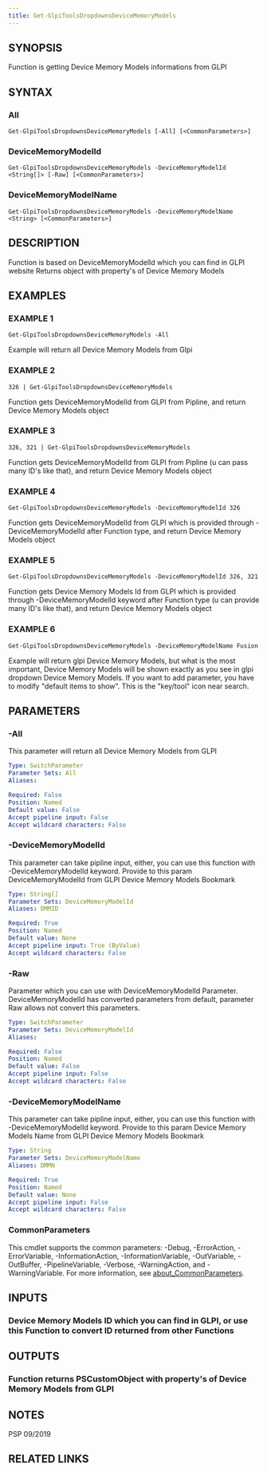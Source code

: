 ```yaml
---
title: Get-GlpiToolsDropdownsDeviceMemoryModels
---
```


## SYNOPSIS
Function is getting Device Memory Models informations from GLPI

## SYNTAX

### All
```
Get-GlpiToolsDropdownsDeviceMemoryModels [-All] [<CommonParameters>]
```

### DeviceMemoryModelId
```
Get-GlpiToolsDropdownsDeviceMemoryModels -DeviceMemoryModelId <String[]> [-Raw] [<CommonParameters>]
```

### DeviceMemoryModelName
```
Get-GlpiToolsDropdownsDeviceMemoryModels -DeviceMemoryModelName <String> [<CommonParameters>]
```

## DESCRIPTION
Function is based on DeviceMemoryModelId which you can find in GLPI website
Returns object with property's of Device Memory Models

## EXAMPLES

### EXAMPLE 1
```
Get-GlpiToolsDropdownsDeviceMemoryModels -All
```

Example will return all Device Memory Models from Glpi

### EXAMPLE 2
```
326 | Get-GlpiToolsDropdownsDeviceMemoryModels
```

Function gets DeviceMemoryModelId from GLPI from Pipline, and return Device Memory Models object

### EXAMPLE 3
```
326, 321 | Get-GlpiToolsDropdownsDeviceMemoryModels
```

Function gets DeviceMemoryModelId from GLPI from Pipline (u can pass many ID's like that), and return Device Memory Models object

### EXAMPLE 4
```
Get-GlpiToolsDropdownsDeviceMemoryModels -DeviceMemoryModelId 326
```

Function gets DeviceMemoryModelId from GLPI which is provided through -DeviceMemoryModelId after Function type, and return Device Memory Models object

### EXAMPLE 5
```
Get-GlpiToolsDropdownsDeviceMemoryModels -DeviceMemoryModelId 326, 321
```

Function gets Device Memory Models Id from GLPI which is provided through -DeviceMemoryModelId keyword after Function type (u can provide many ID's like that), and return Device Memory Models object

### EXAMPLE 6
```
Get-GlpiToolsDropdownsDeviceMemoryModels -DeviceMemoryModelName Fusion
```

Example will return glpi Device Memory Models, but what is the most important, Device Memory Models will be shown exactly as you see in glpi dropdown Device Memory Models.
If you want to add parameter, you have to modify "default items to show".
This is the "key/tool" icon near search.

## PARAMETERS

### -All
This parameter will return all Device Memory Models from GLPI

```yaml
Type: SwitchParameter
Parameter Sets: All
Aliases:

Required: False
Position: Named
Default value: False
Accept pipeline input: False
Accept wildcard characters: False
```

### -DeviceMemoryModelId
This parameter can take pipline input, either, you can use this function with -DeviceMemoryModelId keyword.
Provide to this param DeviceMemoryModelId from GLPI Device Memory Models Bookmark

```yaml
Type: String[]
Parameter Sets: DeviceMemoryModelId
Aliases: DMMID

Required: True
Position: Named
Default value: None
Accept pipeline input: True (ByValue)
Accept wildcard characters: False
```

### -Raw
Parameter which you can use with DeviceMemoryModelId Parameter.
DeviceMemoryModelId has converted parameters from default, parameter Raw allows not convert this parameters.

```yaml
Type: SwitchParameter
Parameter Sets: DeviceMemoryModelId
Aliases:

Required: False
Position: Named
Default value: False
Accept pipeline input: False
Accept wildcard characters: False
```

### -DeviceMemoryModelName
This parameter can take pipline input, either, you can use this function with -DeviceMemoryModelId keyword.
Provide to this param Device Memory Models Name from GLPI Device Memory Models Bookmark

```yaml
Type: String
Parameter Sets: DeviceMemoryModelName
Aliases: DMMN

Required: True
Position: Named
Default value: None
Accept pipeline input: False
Accept wildcard characters: False
```

### CommonParameters
This cmdlet supports the common parameters: -Debug, -ErrorAction, -ErrorVariable, -InformationAction, -InformationVariable, -OutVariable, -OutBuffer, -PipelineVariable, -Verbose, -WarningAction, and -WarningVariable. For more information, see [about_CommonParameters](http://go.microsoft.com/fwlink/?LinkID=113216).

## INPUTS

### Device Memory Models ID which you can find in GLPI, or use this Function to convert ID returned from other Functions
## OUTPUTS

### Function returns PSCustomObject with property's of Device Memory Models from GLPI
## NOTES
PSP 09/2019

## RELATED LINKS
